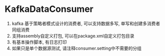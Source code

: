 # KafkaDataConsumer
1. kafka 基于策略者模式设计的消费者, 可以支持数据多写, 单写和创建多消费者同组消费
2. 支持assembly自定义打包, 可以在package.xml自定义打包目录
3. 有基本操作脚本, 有日志打印
4. 如果只是单个数据源测试, 请注释consumer.setting中不需要的分组
